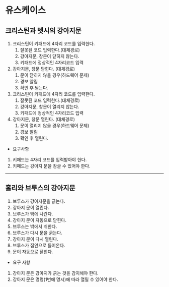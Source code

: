 # 유스케이스

## 크리스틴과 벳시의 강아지문

1. 크리스틴이 키패드에 4자리 코드를 입력한다.
    1. 잘못된 코드 입력한다.(대체경로)
    1. 강아지문, 창문이 닫히지 않는다.
    1. 키패드에 정상적인 4자리코드 입력
1. 강아지문, 창문 닫힌다.
  (대체경로)
    1. 문이 닫히지 않을 경우(하드웨어 문제)
    1. 경보 알림
    1. 확인 후 닫는다.
1. 크리스틴이 키패드에 4자리 코드를 입력한다.
    1. 잘못된 코드 입력한다.(대체경로)
    1. 강아지문, 창문이 열리지 않는다.
    1. 키패드에 정상적인 4자리코드 입력
1. 강아지문, 창문 열린다.
  (대체경로)
    1. 문이 열리지 않을 경우(하드웨어 문제)
    1. 경보 알림
    1. 확인 후 열린다.

* 요구사항

1. 키패드는 4자리 코드를 입력받아야 한다.
1. 키패드는 강아지 문을 잠글 수 있어야 한다.

---

## 홀리와 브루스의 강아지문

1. 브루스가 강아지문을 긁는다.
1. 강아지 문이 열린다.
1. 브루스가 밖에 나간다.
1. 강아지 문이 자동으로 닫힌다.
1. 브루스는 밖에서 쉬한다.
1. 브루스가 다시 문을 긁는다.
1. 강아지 문이 다시 열린다.
1. 브루스가 집안으로 들어온다.
1. 문이 자동으로 닫힌다.

* 요구 사항

1. 강아지 문은 강아지가 긁는 것을 감지해야 한다.
1. 강아지 문은 명령(1번에 명시)에 따라 열릴 수 있어야 한다.